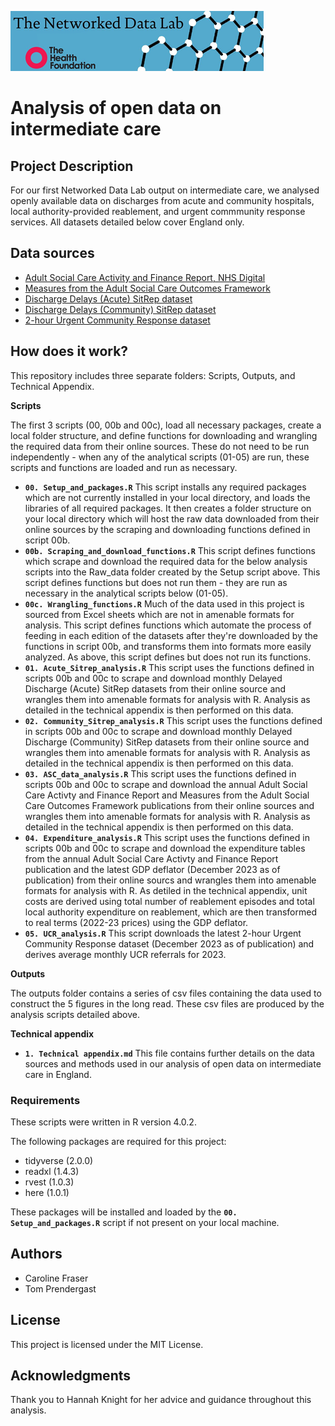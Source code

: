![plot](https://github.com/HFAnalyticsLab/Intermediate-care-open-data-clean/blob/main/ndlbanner.png)

# Analysis of open data on intermediate care

## Project Description

For our first Networked Data Lab output on intermediate care, we analysed openly available data on discharges from acute and community hospitals, local authority-provided reablement, and urgent commmunity response services. All datasets detailed below cover England only. 

## Data sources
* [Adult Social Care Activity and Finance Report, NHS Digital](https://digital.nhs.uk/data-and-information/publications/statistical/adult-social-care-activity-and-finance-report)
* [Measures from the Adult Social Care Outcomes Framework](https://digital.nhs.uk/data-and-information/publications/statistical/adult-social-care-outcomes-framework-ascof)
* [Discharge Delays (Acute) SitRep dataset](https://www.england.nhs.uk/statistics/statistical-work-areas/discharge-delays-acute-data/)
* [Discharge Delays (Community) SitRep dataset](https://www.england.nhs.uk/statistics/statistical-work-areas/discharge-delays-community-data/)
* [2-hour Urgent Community Response dataset](https://www.england.nhs.uk/statistics/statistical-work-areas/2-hour-urgent-community-response/)

## How does it work?

This repository includes three separate folders: Scripts, Outputs, and Technical Appendix. 

**Scripts**

The first 3 scripts (00, 00b and 00c), load all necessary packages, create a local folder structure, and define functions for downloading and wrangling the required data from their online sources. These do not need to be run independently - when any of the analytical scripts (01-05) are run, these scripts and functions are loaded and run as necessary. 

* **`00. Setup_and_packages.R`** This script installs any required packages which are not currently installed in your local directory, and loads the libraries of all required packages. It then creates a folder structure on your local directory which will host the raw data downloaded from their online sources by the scraping and downloading functions defined in script 00b.   
* **`00b. Scraping_and_download_functions.R`** This script defines functions which scrape and download the required data for the below analysis scripts into the Raw_data folder created by the Setup script above. This script defines functions but does not run them - they are run as necessary in the analytical scripts below (01-05).
* **`00c. Wrangling_functions.R`** Much of the data used in this project is sourced from Excel sheets which are not in amenable formats for analysis. This script defines functions which automate the process of feeding in each edition of the datasets after they're downloaded by the functions in script 00b, and transforms them into formats more easily analyzed. As above, this script defines but does not run its functions. 
* **`01. Acute_Sitrep_analysis.R`** This script uses the functions defined in scripts 00b and 00c to scrape and download monthly Delayed Discharge (Acute) SitRep datasets from their online source and wrangles them into amenable formats for analysis with R. Analysis as detailed in the technical appendix is then performed on this data.  
* **`02. Community_Sitrep_analysis.R`** This script uses the functions defined in scripts 00b and 00c to scrape and download monthly Delayed Discharge (Community) SitRep datasets from their online source and wrangles them into amenable formats for analysis with R. Analysis as detailed in the technical appendix is then performed on this data.  
* **`03. ASC_data_analysis.R`** This script uses the functions defined in scripts 00b and 00c to scrape and download the annual Adult Social Care Activty and Finance Report and Measures from the Adult Social Care Outcomes Framework publications from their online sources and wrangles them into amenable formats for analysis with R. Analysis as detailed in the technical appendix is then performed on this data.  
* **`04. Expenditure_analysis.R`** This script uses the functions defined in scripts 00b and 00c to scrape and download the expenditure tables from the annual Adult Social Care Activty and Finance Report publication and the latest GDP deflator (December 2023 as of publication) from their online sourcs and wrangles them into amenable formats for analysis with R. As detiled in the technical appendix, unit costs are derived using total number of reablement episodes and total local authority expenditure on reablement, which are then transformed to real terms (2022-23 prices) using the GDP deflator.  
* **`05. UCR_analysis.R`** This script downloads the latest 2-hour Urgent Community Response dataset (December 2023 as of publication) and derives average monthly UCR referrals for 2023. 


**Outputs**

The outputs folder contains a series of csv files containing the data used to construct the 5 figures in the long read. These csv files are produced by the analysis scripts detailed above.  

**Technical appendix**

* **`1. Technical appendix.md`** This file contains further details on the data sources and methods used in our analysis of open data on intermediate care in England. 


### Requirements

These scripts were written in R version 4.0.2.

The following packages are required for this project:
* tidyverse (2.0.0)
* readxl (1.4.3) 
* rvest (1.0.3)
* here (1.0.1)

These packages will be installed and loaded by the **`00. Setup_and_packages.R`** script if not present on your local machine. 

## Authors

* Caroline Fraser
* Tom Prendergast

## License

This project is licensed under the MIT License.

## Acknowledgments

Thank you to Hannah Knight for her advice and guidance throughout this analysis.
